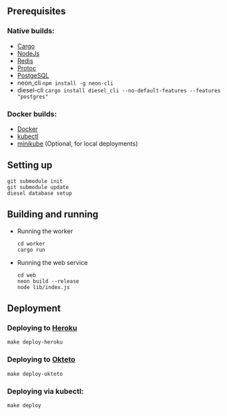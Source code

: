 ## Prerequisites

### Native builds:

- [Cargo](https://doc.rust-lang.org/cargo/getting-started/installation.html)
- [NodeJs](https://nodejs.org/en/)
- [Redis](https://redis.io/)
- [Protoc](https://developers.google.com/protocol-buffers/docs/downloads.html)
- [PostgeSQL](https://www.postgresql.org/)
- neon_cli `npm install -g neon-cli`
- diesel-cli `cargo install diesel_cli --no-default-features --features "postgres"`

### Docker builds:

- [Docker](https://www.docker.com/)
- [kubectl](https://kubernetes.io/docs/tasks/tools/install-kubectl/)
- [minikube](https://kubernetes.io/docs/tasks/tools/install-minikube/) (Optional, for local deployments)

## Setting up

```
git submodule init
git submodule update
diesel database setup
```

## Building and running

- Running the worker

  ```
  cd worker
  cargo run
  ```

- Running the web service

  ```
  cd web
  neon build --release
  node lib/index.js
  ```

## Deployment

### Deploying to [Heroku](https://heroku.com)

`make deploy-heroku`

### Deploying to [Okteto](https://okteto.com/)

`make deploy-okteto`

### Deploying via kubectl:

`make deploy`
